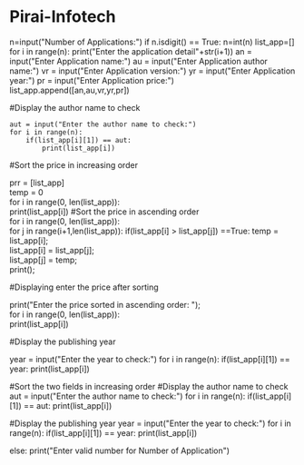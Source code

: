 # Pirai-Infotech
n=input("Number of Applications:")
if n.isdigit() == True:
    n=int(n)
    list_app=[]
    for i in range(n):
        print("Enter the application detail"+str(i+1))
        an = input("Enter Application name:")
        au = input("Enter Application author name:")
        vr = input("Enter Application version:")
        yr = input("Enter Application year:")
        pr = input("Enter Application price:")
        list_app.append([an,au,vr,yr,pr])

#Display the author name to check

    aut = input("Enter the author name to check:")
    for i in range(n):
        if(list_app[i][1]) == aut:
            print(list_app[i])

#Sort the price in increasing order
    
prr = [list_app]     
temp = 0   
for i in range(0, len(list_app)):    
    print(list_app[i])
    #Sort the price in ascending order    
for i in range(0, len(list_app)):    
    for j in range(i+1,len(list_app)): 
         if(list_app[i] > list_app[j]) ==True:
            temp = list_app[i];   
            list_app[i] = list_app[j];    
            list_app[j] = temp;    
            print();    

#Displaying enter the price  after sorting    
    
print("Enter the price sorted in ascending order: ");    
for i in range(0, len(list_app)):    
    print(list_app[i]) 

#Display the publishing year

year = input("Enter the year to check:")
for i in range(n):
    if(list_app[i][1]) == year:
        print(list_app[i])

#Sort the two fields in increasing order
#Display the author name to check
    aut = input("Enter the author name to check:")
    for i in range(n):
        if(list_app[i][1]) == aut:
            print(list_app[i])
            
#Display the publishing year
year = input("Enter the year to check:")
for i in range(n):
    if(list_app[i][1]) == year:
        print(list_app[i])
      
else:
    print("Enter valid number for Number of Application")

    
